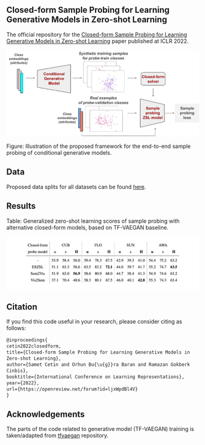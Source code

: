 ## Closed-form Sample Probing for Learning Generative Models in Zero-shot Learning

The official repository for the [Closed-form Sample Probing for Learning Generative Models in Zero-shot Learning](https://openreview.net/forum?id=ljxWpdBl4V) paper published at ICLR 2022.


<p align="center"> <img src = "images/meta-genzsl-intro.png" width="700"> </p>
<p align="left"> Figure: Illustration of the proposed framework for the end-to-end sample probing of conditional generative models. </p>


## Data
Proposed data splits for all datasets can be found [here](https://drive.google.com/drive/folders/16Xk1eFSWjQTtuQivTogMmvL3P6F_084u).

## Results

<p align="left"> Table: Generalized zero-shot learning scores of sample probing with alternative closed-form models, based on TF-VAEGAN baseline. </p>
<p align="center"> <img src = "images/sample-probing-with-alternative-closed-form-models.png" width="800"> </p>

## Citation
If you find this code useful in your research, please consider citing as follows:
```
@inproceedings{
cetin2022closedform,
title={Closed-form Sample Probing for Learning Generative Models in Zero-shot Learning},
author={Samet Cetin and Orhun Bu{\u{g}}ra Baran and Ramazan Gokberk Cinbis},
booktitle={International Conference on Learning Representations},
year={2022},
url={https://openreview.net/forum?id=ljxWpdBl4V}
}
```
## Acknowledgements
The parts of the code related to generative model (TF-VAEGAN) training is taken/adapted from [tfvaegan](https://github.com/akshitac8/tfvaegan) repository.

